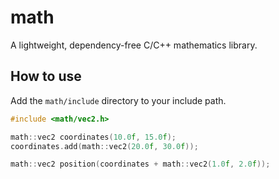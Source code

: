 # math
A lightweight, dependency-free C/C++ mathematics library.

## How to use

Add the `math/include` directory to your include path.

```c
#include <math/vec2.h>

math::vec2 coordinates(10.0f, 15.0f);
coordinates.add(math::vec2(20.0f, 30.0f));

math::vec2 position(coordinates + math::vec2(1.0f, 2.0f));
```
